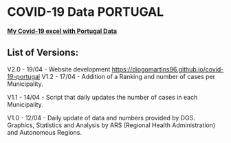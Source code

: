 # COVID-19 Data PORTUGAL
**[My Covid-19 excel with Portugal Data](https://docs.google.com/spreadsheets/d/1DPjvd_W44UuBHXwuncFfVxiA6yC4xs4TErql052xPtE/edit?usp=sharing)**

## List of Versions:

V2.0 - 19/04 - Website development https://diogomartins96.github.io/covid-19-portugal
V1.2 - 17/04 - Addition of a Ranking and number of cases per Municipality.

V1.1 - 14/04 - Script that daily updates the number of cases in each Municipality.

V1.0 - 12/04 - Daily update of data and numbers provided by DGS. Graphics, Statistics and Analysis by ARS (Regional Health Administration) and Autonomous Regions.
